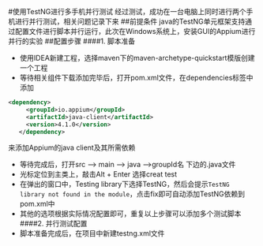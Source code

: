 #使用TestNG进行多手机并行测试
经过测试，成功在一台电脑上同时进行两个手机进行并行测试，相关问题记录下来
##前提条件
java的TestNG单元框架支持通过配置文件进行脚本并行运行，此次在Windows系统上，安装GUI的Appium进行并行的实验
##配置步骤
####1. 脚本准备
* 使用IDEA新建工程，选择maven下的maven-archetype-quickstart模版创建一个工程
* 等待相关组件下载添加完毕后，打开pom.xml文件，在dependencies标签中添加
```xml
<dependency>
     <groupId>io.appium</groupId>
     <artifactId>java-client</artifactId>
     <version>4.1.0</version>
   </dependency>
```
来添加Appium的java client及其所需依赖
* 等待完成后，打开src --> main --> java -->groupId名 下边的.java文件
* 光标定位到主类上，敲击Alt + Enter 选择creat test
* 在弹出的窗口中，Testing library下选择TestNG，然后会提示`TestNG library not found in the module`，点击fix即可自动添加TestNG依赖到pom.xml中
* 其他的选项根据实际情况配置即可，重复以上步骤可以添加多个测试脚本
####2. 并行测试配置
* 脚本准备完成后，在项目中新建testng.xml文件
